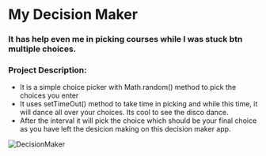 # My Decision Maker 
### It has help even me in picking courses while I was stuck btn multiple choices.
### Project Description:
  - It is a simple choice picker with Math.random() method to pick the choices you enter
  - It uses setTimeOut() method to take time in picking and while this time, it will dance all over your choices. Its cool to see the disco dance.
  - After the interval it will pick the choice which should be your final choice as you have left the desicion making on this decision maker app.
  
  ![DecisionMaker](https://user-images.githubusercontent.com/114183358/216759489-f91e71f1-a98c-443d-8229-9784045e2b44.png)
